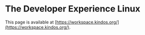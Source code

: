 # The Developer Experience Linux


This page is available at [https://workspace.kindos.org/](https://workspace.kindos.org/).